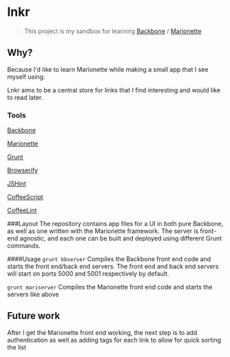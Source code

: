 lnkr
=============
> This project is my sandbox for learning [Backbone](http://backbonejs.org/) / [Marionette](http://marionettejs.com/)

## Why?
Because I'd like to learn Marionette while making a small app that I see myself using.

Lnkr aims to be a central store for links that I find interesting and would like to read later.

### Tools
[Backbone](http://backbonejs.org/)

[Marionette](http://marionettejs.com/)

[Grunt](http://gruntjs.com/)

[Browserify](http://browserify.org/)

[JSHint](http://www.jshint.com/)

[CoffeeScript](http://coffeescript.org/)

[CoffeeLint](http://www.coffeelint.org/)

###Layout
The repository contains app files for a UI in both pure Backbone, as well as one written with the Marionette framework. The server is front-end agnostic, and each one can be built and deployed using different Grunt commands.

####Usage
`grunt bbserver`
Compiles the Backbone front end code and starts the front end/back end servers. The front end and back end servers will start on ports 5000 and 5001 respectively by default.

`grunt mariserver`
Compiles the Marionette front end code and starts the servers like above

## Future work
After I get the Marionette front end working, the next step is to add authentication as well as adding tags for each link to allow for quick sorting the list
